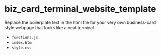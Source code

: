 # biz_card_terminal_website_template

Replace the boilerplate text in the html file for your very own business-card style webpage that looks like a neat terminal.

- `functions.js`
- `index.htm`
- `style.css`
